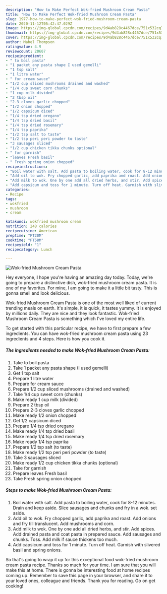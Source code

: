 ```yaml
---
description: "How to Make Perfect Wok-fried Mushroom Cream Pasta"
title: "How to Make Perfect Wok-fried Mushroom Cream Pasta"
slug: 1977-how-to-make-perfect-wok-fried-mushroom-cream-pasta
date: 2020-11-12T05:42:47.029Z
image: https://img-global.cpcdn.com/recipes/9d4ab828c4467dce/751x532cq70/wok-fried-mushroom-cream-pasta-recipe-main-photo.jpg
thumbnail: https://img-global.cpcdn.com/recipes/9d4ab828c4467dce/751x532cq70/wok-fried-mushroom-cream-pasta-recipe-main-photo.jpg
cover: https://img-global.cpcdn.com/recipes/9d4ab828c4467dce/751x532cq70/wok-fried-mushroom-cream-pasta-recipe-main-photo.jpg
author: Mabel Thompson
ratingvalue: 4.9
reviewcount: 20607
recipeingredient:
- " to boil pasta"
- "1 packet any pasta shape I used gemelli"
- "1 tsp salt"
- "1 litre water"
- " for cream sauce"
- "1/2 cup sliced mushrooms drained and washed"
- "1/4 cup sweet corn chunks"
- "1 cup milk divided"
- "2 tbsp oil"
- "2-3 cloves garlic chopped"
- "1/2 onion chopped"
- "1/2 capsicum diced"
- "1/4 tsp dried oregano"
- "1/4 tsp dried basil"
- "1/4 tsp dried rosemary"
- "1/4 tsp paprika"
- "1/2 tsp salt to taste"
- "1/2 tsp peri peri powder to taste"
- "3 sausages sliced"
- "1/2 cup chicken tikka chunks optional"
- " for garnish"
- "leaves Fresh basil"
- " Fresh spring onion chopped"
recipeinstructions:
- "Boil water with salt. Add pasta to boiling water, cook for 8-12 minutes. Drain and keep aside. Slice sausages and chunks and fry in a wok. set aside."
- "Add oil to wok. Fry chopped garlic, add paprika and roast. Add onions and fry till translucent. Add mushrooms and corn."
- "Add milk to wok. One by one add all dried herbs, and stir. Add spices. Add drained pasta and coat pasta in prepared sauce. Add sausages and chunks. Toss. Add milk if sauce thickens too much."
- "Add capsicum and toss for 1 minute. Turn off heat. Garnish with slivered basil and spring onions."
categories:
- Recipe
tags:
- wokfried
- mushroom
- cream

katakunci: wokfried mushroom cream 
nutrition: 248 calories
recipecuisine: American
preptime: "PT20M"
cooktime: "PT58M"
recipeyield: "1"
recipecategory: Lunch

---
```



![Wok-fried Mushroom Cream Pasta](https://img-global.cpcdn.com/recipes/9d4ab828c4467dce/751x532cq70/wok-fried-mushroom-cream-pasta-recipe-main-photo.jpg)

Hey everyone, I hope you're having an amazing day today. Today, we're going to prepare a distinctive dish, wok-fried mushroom cream pasta. It is one of my favorites. For mine, I am going to make it a little bit tasty. This is gonna smell and look delicious.

Wok-fried Mushroom Cream Pasta is one of the most well liked of current trending meals on earth. It's simple, it is quick, it tastes yummy. It is enjoyed by millions daily. They are nice and they look fantastic. Wok-fried Mushroom Cream Pasta is something which I've loved my entire life.




To get started with this particular recipe, we have to first prepare a few ingredients. You can have wok-fried mushroom cream pasta using 23 ingredients and 4 steps. Here is how you cook it.

<!--inarticleads1-->

##### The ingredients needed to make Wok-fried Mushroom Cream Pasta:

1. Take  to boil pasta
1. Take 1 packet any pasta shape (I used gemelli)
1. Get 1 tsp salt
1. Prepare 1 litre water
1. Prepare  for cream sauce
1. Prepare 1/2 cup sliced mushrooms (drained and washed)
1. Take 1/4 cup sweet corn (chunks)
1. Make ready 1 cup milk (divided)
1. Prepare 2 tbsp oil
1. Prepare 2-3 cloves garlic chopped
1. Make ready 1/2 onion chopped
1. Get 1/2 capsicum diced
1. Prepare 1/4 tsp dried oregano
1. Make ready 1/4 tsp dried basil
1. Make ready 1/4 tsp dried rosemary
1. Make ready 1/4 tsp paprika
1. Prepare 1/2 tsp salt (to taste)
1. Make ready 1/2 tsp peri peri powder (to taste)
1. Take 3 sausages sliced
1. Make ready 1/2 cup chicken tikka chunks (optional)
1. Take  for garnish
1. Prepare leaves Fresh basil
1. Take  Fresh spring onion chopped




<!--inarticleads2-->

##### Steps to make Wok-fried Mushroom Cream Pasta:

1. Boil water with salt. Add pasta to boiling water, cook for 8-12 minutes. Drain and keep aside. Slice sausages and chunks and fry in a wok. set aside.
1. Add oil to wok. Fry chopped garlic, add paprika and roast. Add onions and fry till translucent. Add mushrooms and corn.
1. Add milk to wok. One by one add all dried herbs, and stir. Add spices. Add drained pasta and coat pasta in prepared sauce. Add sausages and chunks. Toss. Add milk if sauce thickens too much.
1. Add capsicum and toss for 1 minute. Turn off heat. Garnish with slivered basil and spring onions.




So that's going to wrap it up for this exceptional food wok-fried mushroom cream pasta recipe. Thanks so much for your time. I am sure that you will make this at home. There is gonna be interesting food at home recipes coming up. Remember to save this page in your browser, and share it to your loved ones, colleague and friends. Thank you for reading. Go on get cooking!
